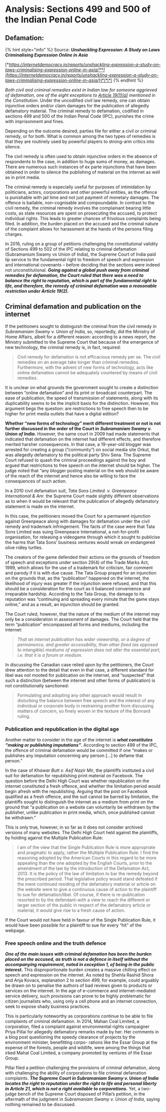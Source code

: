 # Analysis: Sections 499 and 500 of the Indian Penal Code

## Defamation:

{% hint style="info" %}
Source: _**Unshackling Expression: A Study on Laws Criminalising Expression Online in Asia**_

[**https://internetdemocracy.in/reports/unshackling-expression-a-study-on-laws-criminalising-expression-online-in-asia/**](https://internetdemocracy.in/reports/unshackling-expression-a-study-on-laws-criminalising-expression-online-in-asia/)\*\*\*\*
{% endhint %}

_Both civil and criminal remedies exist in Indian law for someone aggrieved of defamation, one of the eight exceptions to_ [_Article 19\(1\)\(a\)_](https://indiankanoon.org/doc/1218090/) _mentioned in the Constitution._ Under the uncodified civil law remedy, one can obtain injunctive orders and/or claim damages for the publication of allegedly defamatory material. The criminal remedy to defamation, codified in sections 499 and 500 of the Indian Penal Code \(IPC\), punishes the crime with imprisonment and fines.

Depending on the outcome desired, parties file for either a civil or criminal remedy, or for both. What is common among the two types of remedies is that they are routinely used by powerful players to strong-arm critics into silence.

The civil remedy is often used to obtain injunctive orders in the absence of respondents to the case, in addition to huge sums of money, as damages. There are numerous such instances of ex parte injunctions that have been obtained in order to silence the publishing of material on the internet as well as in print media.

The criminal remedy is especially useful for purposes of intimidation by politicians, actors, corporations and other powerful entities, as the offence is punishable with jail time and not just payment of monetary damages. The offence is bailable, non-cognisable and compoundable. In contrast to the civil remedy, the criminal remedy involves the complainant bearing little costs, as state resources are spent on prosecuting the accused, to protect individual rights. This leads to greater chances of frivolous complaints being filed. In addition, the burden placed on the accused and the criminal nature of the complaint allows for harassment at the hands of the persons filing charges. 

In 2016, ruling on a group of petitions challenging the constitutional validity of Sections 499 to 502 of the IPC relating to criminal defamation \(Subramanium Swamy vs Union of India\), the Supreme Court of India paid lip service to the fundamental right to freedom of speech and expression and international covenants – before deciding that the sections were indeed not unconstitutional. _**Going against a global push away from criminal remedies for defamation, the Court ruled that there was a need to balance the right to reputation, which is part of the fundamental right to life, and therefore, the remedy of criminal defamation was a reasonable restriction under Article 19\(2\).**_

## Criminal defamation and publication on the internet

If the petitioners sought to distinguish the criminal from the civil remedy in _Subramaniam Swamy v. Union of India,_ so, reportedly, did the Ministry of Home Affairs, albeit for a different reason: according to a news report, the Ministry submitted to the Supreme Court that because of the emergence of new technology, the criminal remedy is, in fact, required:

> Civil remedy for defamation is not efficacious remedy per se. The civil remedies on an average take longer than criminal remedies. Furthermore, with the advent of new forms of technology, acts like online defamation cannot be adequately countered by means of civil remedies.

It is unclear on what grounds the government sought to create a distinction between “online defamation” and its print or broadcast counterpart. The ease of publication, the speed of transmission of statements, along with its duplicability seems to be the implicit basis for the distinction. However, this argument begs the question: are restrictions to free speech then to be higher for print media outlets that have a digital edition?

**Whether “new forms of technology” merit different treatment or not is not further discussed in the order of the Court in** _**Subramaniam Swamy v. Union of India**_**.** However, the same court in 2009 had made statements that indicated that defamation on the internet had different effects, and therefore merited harsher consequences. In that case, a 19-year-old blogger was arrested for creating a group \(“community”\) on social media site Orkut, that was allegedly defamatory to the political party Shiv Sena. The Supreme Court refused to quash the criminal proceedings against the boy and argued that restrictions to free speech on the internet should be higher. The judge noted that “any blogger posting material on the web should be aware of the reach of the internet and hence also be willing to face the consequences of such action.

In a 2010 civil defamation suit, _Tata Sons Limited. v. Greenpeace International & Anr._ the Supreme Court made slightly different observations as to when it would be relevant that the publication of allegedly defamatory statement is made on the internet. 

In this case, the petitioners moved the Court for a permanent injunction against Greenpeace along with damages for defamation under the civil remedy and trademark infringement. The facts of the case were that Tata Sons Limited was suing Greenpeace International, a not-for-profit organisation, for releasing a videogame through which it sought to publicise the harms that Tata Sons’ business ventures would wreak on endangered olive ridley turtles.

The creators of the game defended their actions on the grounds of freedom of speech and exceptions under section 29\(4\) of the Trade Marks Act, 1999, which allows for the use of a trademark for criticism, fair comment and parody if it is with due cause. The Tata Group prayed for an injunction on the grounds that, as the “publication” happened on the internet, the likelihood of injury was greater if the injunction were refused, and that this should be a consideration for the court as it balanced convenience and irreparable hardship. According to the Tata Group, the damage to its reputation was “continuing and spreading every minute that the game stays online,” and as a result, an injunction should be granted.

The Court ruled, however, that the nature of the medium of the internet may only be a consideration in assessment of damages. The Court held that the term “publication” encompassed all forms and mediums, including the internet: 

> _That an internet publication has wider viewership, or a degree of permanence, and greater accessibility, than other fixed \(as opposed to intangible\) mediums of expression does not alter the essential part, i.e. that it is a forum or medium. _

In discussing the Canadian case relied upon by the petitioners, the Court drew attention to the detail that even in that case, a different standard for libel was not mooted for publication on the internet, and “suspected” that such a distinction \(between the internet and other forms of publication\) is not constitutionally sanctioned: 

> Formulating and adopting any other approach would result in disturbing the balance between free speech and the interest of any individual or corporate body in restraining another from discussing matters of concern, so finely woven in the texture of the Bonnard ruling. 

### Publication and republication in the digital age

Another matter to consider in the age of the internet is _**what constitutes “making or publishing imputations”**_. According to section 499 of the IPC, the offence of criminal defamation would be committed if one “makes or publishes any imputation concerning any person \[...\] to defame that person.”

In the case of _Khawar Butt v. Asif Nazir Mir_, the plaintiffs instituted a civil suit for defamation for republishing print material on Facebook. The question before the Delhi High Court was whether republication on the internet constituted a fresh offence, and whether the limitation period would begin afresh with the republishing. Arguing that the post on Facebook qualified as a fresh offence, and the suit cannot be barred by limitation, the plaintiffs sought to distinguish the internet as a medium from print on the ground that “a publication on a website can voluntarily be withdrawn by the publisher, unlike publication in print media, which, once published cannot be withdrawn.”

This is only true, however, in so far as it does not consider archived versions of many websites. The Delhi High Court held against the plaintiffs, by holding against the Multiple Publication Rule:

> I am of the view that the Single Publication Rule is more appropriate and pragmatic to apply, rather the Multiple Publication Rule. I find the reasoning adopted by the American Courts in this regard to be more appealing than the one adopted by the English Courts, prior to the amendment of the law by the introduction of the Defamation Act, 2013. It is the policy of the law of limitation to bar the remedy beyond the prescribed period. That legislative policy would stand defeated if the mere continued residing of the defamatory material or article on the website were to give a continuous cause of action to the plaintiff to sue for defamation/libel. Of course, if there is re-publication resorted to by the defendant-with a view to reach the different or larger section of the public in respect of the defamatory article or material, it would give rise to a fresh cause of action. 

If the Court would not have held in favour of the Single Publication Rule, it would have been possible for a plaintiff to sue for every “hit” of the webpage. 

### Free speech online and the truth defence

_**One of the main issues with criminal defamation has been the burden placed on the accused, as truth is not a defence in itself without the accompanying requirement, noted in exception 1, of being in the public interest.**_ This disproportionate burden creates a massive chilling effect on speech and expression on the internet. As noted by Shehla Rashid Shora and Anja Kovacs, explanation 2 to section 499, for example, could arguably be drawn on to penalise the authors of bad reviews given to products or services on the internet. In the age of e-commerce and internet-mediated service delivery, such provisions can prove to be highly problematic for citizen journalists who, using only a cell phone and an internet connection, seek to expose shady business practices.

This is particularly noteworthy as corporations continue to be able to file complaints of criminal defamation. In 2014, Mahan Coal Limited, a corporation, filed a complaint against environmental rights campaigner Priya Pillai for allegedly defamatory remarks made by her. Her comments in a blog post questioning the speedy clearance of projects by the environment minister, benefitting corpo- rations like the Essar Group at the expense of the forests, people and wildlife, were among the things that irked Mahal Coal Limited, a company promoted by ventures of the Essar Group.

Pillai filed a petition challenging the provisions of criminal defamation, along with challenging the ability of corporations to file criminal defamation complaints. _**The Supreme Court in Subramaniam Swamy v. Union of India locates the right to reputation under the right to life and personal liberty in Article 21, which is not a right available to corporations.**_ Yet, a two-judge bench of the Supreme Court disposed of Pillai’s petition, in the aftermath of the judgment in _Subramaniam Swamy v. Union of India_, saying nothing remained to be discussed. 

